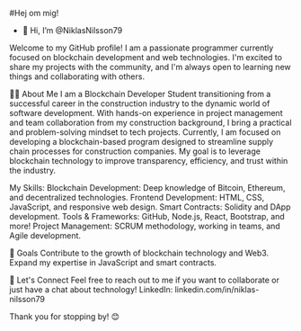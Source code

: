 #Hej om mig!
- 👋 Hi, I’m @NiklasNilsson79

Welcome to my GitHub profile! I am a passionate programmer currently focused on blockchain development and web technologies. I'm excited to share my projects with the community, and I'm always open to learning new things and collaborating with others.

👨‍💻 About Me
I am a Blockchain Developer Student transitioning from a successful career in the construction industry to the dynamic world of software development. With hands-on experience in project management and team collaboration from my construction background, I bring a practical and problem-solving mindset to tech projects.
Currently, I am focused on developing a blockchain-based program designed to streamline supply chain processes for construction companies. My goal is to leverage blockchain technology to improve transparency, efficiency, and trust within the industry.

My Skills:
Blockchain Development: Deep knowledge of Bitcoin, Ethereum, and decentralized technologies.
Frontend Development: HTML, CSS, JavaScript, and responsive web design.
Smart Contracts: Solidity and DApp development.
Tools & Frameworks: GitHub, Node.js, React, Bootstrap, and more!
Project Management: SCRUM methodology, working in teams, and Agile development.


🌱 Goals
Contribute to the growth of blockchain technology and Web3.
Expand my expertise in JavaScript and smart contracts.


🤝 Let's Connect
Feel free to reach out to me if you want to collaborate or just have a chat about technology!
LinkedIn:  linkedin.com/in/niklas-nilsson79

Thank you for stopping by! 😊
<!---
NiklasNilsson79/NiklasNilsson79 is a ✨ special ✨ repository because its `README.md` (this file) appears on your GitHub profile.
You can click the Preview link to take a look at your changes.
--->
